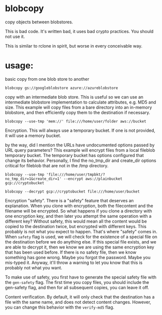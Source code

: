# blobcopy

copy objects between blobstores.

This is bad code. It's written bad, it uses bad crypto practices. You should not use it.

This is similar to rclone in spirit, but worse in every conceivable way.

# usage:

basic copy from one blob store to another

```
blobcopy gs://googleblobstore azure://azureblobstore
```

copy with an intermediate blob store. This is useful so we can use an intermediate blobstore implementation
to calculate attributes, e.g. MD5 and size. This example will copy files from a bare directory into an in-memory
blobstore, and then efficiently copy them to the destination if necessary.

```
blobcopy --use-tmp 'mem://' file:///home/user/folder aws://bucket
```

Encryption.
This will always use a temporary bucket. If one is not provided, it will use a memory bucket.

by the way, did I mention the URLs have undocumented options passed by URL query parameters?
This example will encrypt files from a local fileblob temporary bucket. The temporary bucket has options
configured that change its behavior. Personally, I find the no_tmp_dir and create_dir options critical
for fileblob that are not in the /tmp directory.

```
blobcopy --use-tmp 'file:///home/user/tmpbkt/?no_tmp_dir=1&create_dir=1' --encrypt aws://plainbucket gcp://cryptobucket
```

```
blobcopy --decrypt gcp://cryptobucket file:///home/user/bucket
```

Encryption "safety".
There is a "safety" feature that deserves an explanation. When you clone with encryption, both the filecontent and the filename will be
encrypted. So what happens if you clone a directory with one encryption key, and then later you attempt the same operation with a different
key? Without safety, this would mean all the content would be copied to the destination twice, but encrypted with different keys. This probably
is not what you expect to happen.
That's where "safety" comes in. When `safety` flag is used, we will check for the existence of a special file on the destination before
we do anything else. If this special file exists, and we are able to decrypt it, then we know we are using the same encryption key that has been
used before. If there is no safety file, then we know something has gone wrong. Maybe you forgot the password. Maybe you mis-typed it. Anyway,
it'll throw a warning to let you know that this is probably not what you want.

To make use of safety, you first have to generate the special safety file with the `gen-safety` flag.
The first time you copy files, you should include the gen-safety flag, and then for all subsequent copies, you can leave it off.

Content verification.
By default, it will only check that the destination has a file with the same name, and does not detect content changes.
However, you can change this behavior with the `verify-md5` flag.
